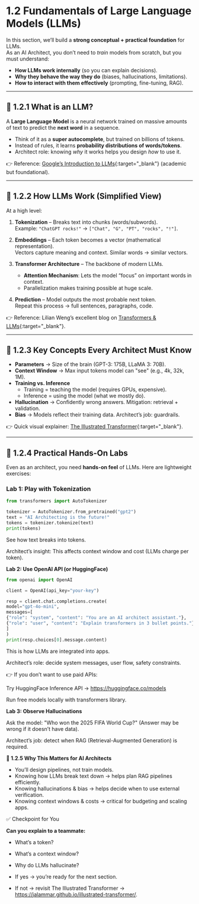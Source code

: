 ﻿# 1.2 Fundamentals of Large Language Models (LLMs)

In this section, we’ll build a **strong conceptual + practical foundation** for LLMs.  
As an AI Architect, you don’t need to _train_ models from scratch, but you must understand:

- **How LLMs work internally** (so you can explain decisions).
- **Why they behave the way they do** (biases, hallucinations, limitations).
- **How to interact with them effectively** (prompting, fine-tuning, RAG).

---

## 🔹 1.2.1 What is an LLM?

A **Large Language Model** is a neural network trained on massive amounts of text to predict the **next word** in a sequence.

- Think of it as a **super autocomplete**, but trained on billions of tokens.
- Instead of rules, it learns **probability distributions of words/tokens**.
- Architect role: knowing _why_ it works helps you design _how_ to use it.

👉 Reference: [Google’s Introduction to LLMs](https://ai.google/static/documents/transformer_models_for_NLP.pdf){:target="_blank"} (academic but foundational).

---

## 🔹 1.2.2 How LLMs Work (Simplified View)

At a high level:

1. **Tokenization** – Breaks text into chunks (words/subwords).  
   Example: `"ChatGPT rocks!"` → `["Chat", "G", "PT", "rocks", "!"]`.

2. **Embeddings** – Each token becomes a vector (mathematical representation).  
   Vectors capture meaning and context. Similar words → similar vectors.

3. **Transformer Architecture** – The backbone of modern LLMs.

   - **Attention Mechanism**: Lets the model “focus” on important words in context.
   - Parallelization makes training possible at huge scale.

4. **Prediction** – Model outputs the most probable next token.  
   Repeat this process → full sentences, paragraphs, code.

👉 Reference: Lilian Weng’s excellent blog on [Transformers & LLMs](https://lilianweng.github.io/posts/2023-01-27-llm/){:target="_blank"}.

---

## 🔹 1.2.3 Key Concepts Every Architect Must Know

- **Parameters** → Size of the brain (GPT-3: 175B, LLaMA 3: 70B).
- **Context Window** → Max input tokens model can "see" (e.g., 4k, 32k, 1M).
- **Training vs. Inference**
  - Training = teaching the model (requires GPUs, expensive).
  - Inference = using the model (what we mostly do).
- **Hallucination** → Confidently wrong answers. Mitigation: retrieval + validation.
- **Bias** → Models reflect their training data. Architect’s job: guardrails.

👉 Quick visual explainer: [The Illustrated Transformer](https://jalammar.github.io/illustrated-transformer/){:target="_blank"}.

---

## 🔹 1.2.4 Practical Hands-On Labs

Even as an architect, you need **hands-on feel** of LLMs. Here are lightweight exercises:

### Lab 1: Play with Tokenization

```python
from transformers import AutoTokenizer

tokenizer = AutoTokenizer.from_pretrained("gpt2")
text = "AI Architecting is the future!"
tokens = tokenizer.tokenize(text)
print(tokens)

```

See how text breaks into tokens.

Architect’s insight: This affects context window and cost (LLMs charge per token).

**Lab 2: Use OpenAI API (or HuggingFace)**

```python
from openai import OpenAI

client = OpenAI(api_key="your-key")

resp = client.chat.completions.create(
model="gpt-4o-mini",
messages=[
{"role": "system", "content": "You are an AI architect assistant."},
{"role": "user", "content": "Explain transformers in 3 bullet points."}
]
)
print(resp.choices[0].message.content)
```

This is how LLMs are integrated into apps.

Architect’s role: decide system messages, user flow, safety constraints.

👉 If you don’t want to use paid APIs:

Try HuggingFace Inference API → https://huggingface.co/models

Run free models locally with transformers library.

**Lab 3: Observe Hallucinations**

Ask the model:
"Who won the 2025 FIFA World Cup?" (Answer may be wrong if it doesn’t have data).

Architect’s job: detect when RAG (Retrieval-Augmented Generation) is required.

**🔹 1.2.5 Why This Matters for AI Architects**

- You’ll design pipelines, not train models.
- Knowing how LLMs break text down → helps plan RAG pipelines efficiently.
- Knowing hallucinations & bias → helps decide when to use external verification.
- Knowing context windows & costs → critical for budgeting and scaling apps.

✅ Checkpoint for You

**Can you explain to a teammate:**

- What’s a token?
- What’s a context window?
- Why do LLMs hallucinate?

- If yes → you’re ready for the next section.

- If not → revisit The Illustrated Transformer → https://jalammar.github.io/illustrated-transformer/.


